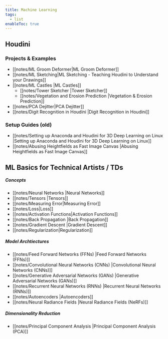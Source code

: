 ```yaml
---
title: Machine Learning
tags:
  - list
enableToc: true
---
```

## Houdini
### Projects & Examples
- [[notes/ML Groom Deformer|ML Groom Deformer]]
- [[notes/ML Sketching|ML Sketching - Teaching Houdini to Understand your Drawings]]
- [[notes/ML Castles |ML Castles]]
	- [[notes/Tower Sketcher |Tower Sketcher]]
	- [[notes/Vegetation and Erosion Prediction |Vegetation & Erosion Prediction]]
- [[notes/PCA Dejitter|PCA Dejitter]]
- [[notes/Digit Recognition in Houdini |Digit Recognition in Houdini]]
### Setup Guides (old)
-  [[notes/Setting up Anaconda and Houdini for 3D Deep Learning on Linux |Setting up Anaconda and Houdini for 3D Deep Learning on Linux]]
- [[notes/Abusing Heightfields as Fast Image Canvas |Abusing Heightfields as Fast Image Canvas]]
## ML Basics for Technical Artists / TDs
##### Concepts
- [[notes/Neural Networks |Neural Networks]]
- [[notes/Tensors |Tensors]]
- [[notes/Measuring Error|Measuring Error]]
- [[notes/Loss|Loss]]
- [[notes/Activation Functions|Activation Functions]]
- [[notes/Back Propagation |Back Propagation]]
- [[notes/Gradient Descent |Gradient Descent]]
- [[notes/Regularization|Regularization]]
##### Model Archtiectures
- [[notes/Feed Forward Networks (FFNs) |Feed Forward Networks (FFNs)]]
- [[notes/Convolutional Neural Networks (CNNs) |Convolutional Neural Networks (CNNs)]]
- [[notes/Generative Adversarial Networks (GANs) |Generative Adversarial Networks (GANs)]]
- [[notes/Recurrent Neural Networks (RNNs) |Recurrent Neural Networks (RNNs)]]
- [[notes/Autoencoders |Autoencoders]]
- [[notes/Neural Radiance Fields |Neural Radiance Fields (NeRFs)]]
##### Dimensionality Reduction
- [[notes/Principal Component Analysis |Principal Component Analysis (PCA)]]
